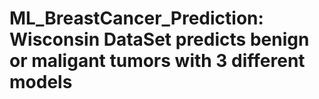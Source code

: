 # ML_BreastCancer_Prediction: Wisconsin DataSet predicts benign or maligant tumors with 3 different models
